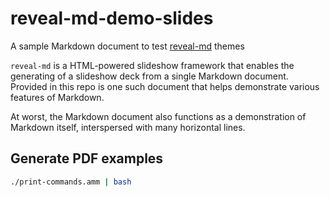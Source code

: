 # reveal-md-demo-slides
A sample Markdown document to test [reveal-md](https://github.com/webpro/reveal-md) themes

`reveal-md` is a HTML-powered slideshow framework that enables the
generating of a slideshow deck from a single Markdown document.
Provided in this repo is one such document that helps demonstrate
various features of Markdown.

At worst, the Markdown document also functions as a demonstration of
Markdown itself, interspersed with many horizontal lines.

## Generate PDF examples

```bash
./print-commands.amm | bash
```
